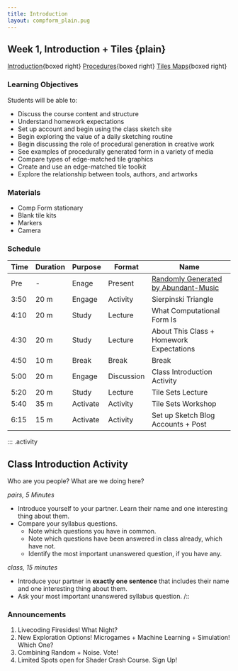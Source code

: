 ```yaml
---
title: Introduction
layout: compform_plain.pug
---
```


## Week 1, Introduction + Tiles {plain}

[Introduction](../introduction/index.html){boxed right}
[Procedures](../procedures/index.html){boxed right}
[Tiles Maps](../tiles/index.html){boxed right}

### Learning Objectives

Students will be able to:

- Discuss the course content and structure
- Understand homework expectations
- Set up account and begin using the class sketch site
- Begin exploring the value of a daily sketching routine
- Begin discussing the role of procedural generation in creative work
- See examples of procedurally generated form in a variety of media
- Compare types of edge-matched tile graphics
- Create and use an edge-matched tile toolkit
- Explore the relationship between tools, authors, and artworks

### Materials

- Comp Form stationary
- Blank tile kits
- Markers
- Camera

### Schedule

| Time | Duration | Purpose  | Format     | Name                                                                   |
| ---- | -------- | -------- | ---------- | ---------------------------------------------------------------------- |
| Pre  | -        | Enage    | Present    | [Randomly Generated by Abundant-Music](http://www.abundant-music.com/) |
| 3:50 | 20 m     | Engage   | Activity   | Sierpinski Triangle                                                    |
| 4:10 | 20 m     | Study    | Lecture    | What Computational Form Is                                             |
| 4:30 | 20 m     | Study    | Lecture    | About This Class + Homework Expectations                               |
| 4:50 | 10 m     | Break    | Break      | Break                                                                  |
| 5:00 | 20 m     | Engage   | Discussion | Class Introduction Activity                                            |
| 5:20 | 20 m     | Study    | Lecture    | Tile Sets Lecture                                                      |
| 5:40 | 35 m     | Activate | Activity   | Tile Sets Workshop                                                     |
| 6:15 | 15 m     | Activate | Activity   | Set up Sketch Blog Accounts + Post                                     |

::: .activity

## Class Introduction Activity

Who are you people? What are we doing here?

_pairs, 5 Minutes_

- Introduce yourself to your partner. Learn their name and one interesting thing about them.
- Compare your syllabus questions.
  - Note which questions you have in common.
  - Note which questions have been answered in class already, which have not.
  - Identify the most important unanswered question, if you have any.

_class, 15 minutes_

- Introduce your partner in **exactly one sentence** that includes their name and one interesting thing about them.
- Ask your most important unanswered syllabus question.
  /::

### Announcements

1. Livecoding Firesides! What Night?
2. New Exploration Options! Microgames + Machine Learning + Simulation! Which One?
3. Combining Random + Noise. Vote!
4. Limited Spots open for Shader Crash Course. Sign Up!

<style>
  .headless thead {
      display: none;
  }
 table.table-responsive { display: table; }
</style>
